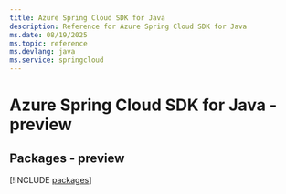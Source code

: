 ```yaml
---
title: Azure Spring Cloud SDK for Java
description: Reference for Azure Spring Cloud SDK for Java
ms.date: 08/19/2025
ms.topic: reference
ms.devlang: java
ms.service: springcloud
---
```

# Azure Spring Cloud SDK for Java - preview
## Packages - preview
[!INCLUDE [packages](spring-cloud-index.md)]